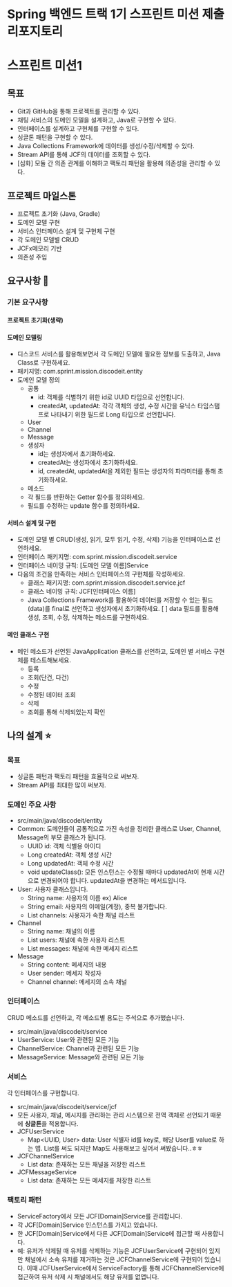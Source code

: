 # Spring 백엔드 트랙 1기 스프린트 미션 제출 리포지토리
# 스프린트 미션1

## 목표
- Git과 GitHub을 통해 프로젝트를 관리할 수 있다.
- 채팅 서비스의 도메인 모델을 설계하고, Java로 구현할 수 있다.
- 인터페이스를 설계하고 구현체를 구현할 수 있다.
- 싱글톤 패턴을 구현할 수 있다.
- Java Collections Framework에 데이터를 생성/수정/삭제할 수 있다.
- Stream API를 통해 JCF의 데이터를 조회할 수 있다.
- [심화] 모듈 간 의존 관계를 이해하고 팩토리 패턴을 활용해 의존성을 관리할 수 있다.

## 프로젝트 마일스톤
- 프로젝트 초기화 (Java, Gradle)
- 도메인 모델 구현
- 서비스 인터페이스 설계 및 구현체 구현
- 각 도메인 모델별 CRUD
- JCFx메모리 기반
- 의존성 주입

## 요구사항 💟
### 기본 요구사항
#### 프로젝트 초기화(생략)
#### 도메인 모델링
- 디스코드 서비스를 활용해보면서 각 도메인 모델에 필요한 정보를 도출하고, Java Class로 구현하세요.
- 패키지명: com.sprint.mission.discodeit.entity
- 도메인 모델 정의
  - 공통
    - id: 객체를 식별하기 위한 id로 UUID 타입으로 선언합니다.
    - createdAt, updatedAt: 각각 객체의 생성, 수정 시간을 유닉스 타임스탬프로 나타내기 위한 필드로 Long 타입으로 선언합니다.
  - User
  - Channel
  - Message
  - 생성자
    - id는 생성자에서 초기화하세요.
    - createdAt는 생성자에서 초기화하세요.
    - id, createdAt, updatedAt을 제외한 필드는 생성자의 파라미터를 통해 초기화하세요.
  - 메소드
  - 각 필드를 반환하는 Getter 함수를 정의하세요.
  - 필드를 수정하는 update 함수를 정의하세요.
#### 서비스 설계 및 구현
-  도메인 모델 별 CRUD(생성, 읽기, 모두 읽기, 수정, 삭제) 기능을 인터페이스로 선언하세요.
  - 인터페이스 패키지명: com.sprint.mission.discodeit.service
  - 인터페이스 네이밍 규칙: [도메인 모델 이름]Service
- 다음의 조건을 만족하는 서비스 인터페이스의 구현체를 작성하세요.
  - 클래스 패키지명: com.sprint.mission.discodeit.service.jcf
  - 클래스 네이밍 규칙: JCF[인터페이스 이름]
  - Java Collections Framework를 활용하여 데이터를 저장할 수 있는 필드(data)를 final로 선언하고 생성자에서 초기화하세요.
[ ] data 필드를 활용해 생성, 조회, 수정, 삭제하는 메소드를 구현하세요.

#### 메인 클래스 구현
- 메인 메소드가 선언된 JavaApplication 클래스를 선언하고, 도메인 별 서비스 구현체를 테스트해보세요.
  - 등록
  - 조회(단건, 다건)
  - 수정
  - 수정된 데이터 조회
  - 삭제
  - 조회를 통해 삭제되었는지 확인

## 나의 설계 ⭐

### 목표
- 싱글톤 패턴과 팩토리 패턴을 효율적으로 써보자.
- Stream API를 최대한 많이 써보자.
  
### 도메인 주요 사항
- src/main/java/discodeit/entity
- Common: 도메인들이 공통적으로 가진 속성을 정리한 클래스로 User, Channel, Message의 부모 클래스가 됩니다.
  - UUID id: 객체 식별용 아이디
  - Long createdAt: 객체 생성 시간
  - Long updatedAt: 객체 수정 시간
  - void updateClass(): 모든 인스턴스는 수정될 때마다 updatedAt이 현재 시간으로 변경되어야 합니다. updatedAt을 변경하는 메서드입니다.
- User: 사용자 클래스입니다.
  - String name: 사용자의 이름 ex) Alice
  - String email: 사용자의 이메일(계정), 중복 불가합니다.
  - List<Channel> channels: 사용자가 속한 채널 리스트
- Channel
  - String name: 채널의 이름
  - List<User> users: 채널에 속한 사용자 리스트
  - List<Message> messages: 채널에 속한 메세지 리스트
- Message
  - String content: 메세지의 내용
  - User sender: 메세지 작성자
  - Channel channel: 메세지의 소속 채널
    
### 인터페이스
CRUD 메소드를 선언하고, 각 메소드별 용도는 주석으로 추가했습니다.
- src/main/java/discodeit/service
- UserService: User와 관련된 모든 기능
- ChannelService: Channel과 관련된 모든 기능
- MessageService: Message와 관련된 모든 기능

### 서비스
각 인터페이스를 구현합니다.
- src/main/java/discodeit/service/jcf
- 모든 사용자, 채널, 메시지를 관리하는 관리 시스템으로 전역 객체로 선언되기 때문에 **싱글톤**을 적용합니다.
- JCFUserService
  - Map<UUID, User> data: User 식별자 id를 key로, 해당 User를 value로 하는 맵. List<User>를 써도 되지만 Map도 사용해보고 싶어서 써봤습니다..ㅎㅎ
- JCFChannelService
  - List<Channel> data: 존재하는 모든 채널을 저장한 리스트
- JCFMessageService
  - List<Message> data: 존재하는 모든 메세지를 저장한 리스트

  
### 팩토리 패턴
- ServiceFactory에서 모든 JCF[Domain]Service를 관리합니다.
- 각 JCF[Domain]Service 인스턴스를 가지고 있습니다.
- 한 JCF[Domain]Service에서 다른 JCF[Domain]Service에 접근할 때 사용합니다.
- 예: 유저가 삭제될 때 유저를 삭제하는 기능은 JCFUserService에 구현되어 있지만 채널에서 소속 유저를 제거하는 것은 JCFChannelService에 구현되어 있습니다. 이때 JCFUserService에서 ServiceFactory를 통해 JCFChannelService에 접근하여 유저 삭제 시 채널에서도 해당 유저를 없앱니다.

